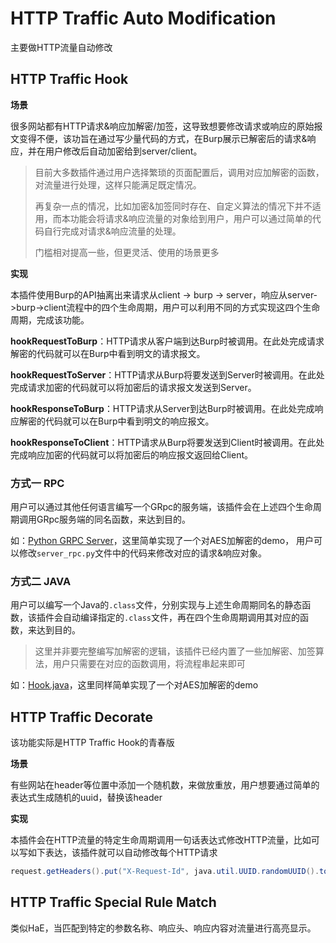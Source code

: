 # HTTP Traffic Auto Modification

主要做HTTP流量自动修改

## HTTP Traffic Hook

**场景**

很多网站都有HTTP请求&响应加解密/加签，这导致想要修改请求或响应的原始报文变得不便，该功旨在通过写少量代码的方式，在Burp展示已解密后的请求&响应，并在用户修改后自动加密给到server/client。

> 目前大多数插件通过用户选择繁琐的页面配置后，调用对应加解密的函数，对流量进行处理，这样只能满足既定情况。
>
> 再复杂一点的情况，比如加密&加签同时存在、自定义算法的情况下并不适用，而本功能会将请求&响应流量的对象给到用户，用户可以通过简单的代码自行完成对请求&响应流量的处理。
>
> 门槛相对提高一些，但更灵活、使用的场景更多

**实现**

本插件使用Burp的API抽离出来请求从client -> burp -> server，响应从server->burp->client流程中的四个生命周期，用户可以利用不同的方式实现这四个生命周期，完成该功能。

**hookRequestToBurp**：HTTP请求从客户端到达Burp时被调用。在此处完成请求解密的代码就可以在Burp中看到明文的请求报文。

**hookRequestToServer**：HTTP请求从Burp将要发送到Server时被调用。在此处完成请求加密的代码就可以将加密后的请求报文发送到Server。

**hookResponseToBurp**：HTTP请求从Server到达Burp时被调用。在此处完成响应解密的代码就可以在Burp中看到明文的响应报文。

**hookResponseToClient**：HTTP请求从Burp将要发送到Client时被调用。在此处完成响应加密的代码就可以将加密后的响应报文返回给Client。

### 方式一 RPC

用户可以通过其他任何语言编写一个GRpc的服务端，该插件会在上述四个生命周期调用GRpc服务端的同名函数，来达到目的。

如：[Python GRPC Server](https://github.com/outlaws-bai/PyGRpcServer)，这里简单实现了一个对AES加解密的demo， 用户可以修改`server_rpc.py`文件中的代码来修改对应的请求&响应对象。

### 方式二 JAVA

用户可以编写一个Java的`.class`文件，分别实现与上述生命周期同名的静态函数，该插件会自动编译指定的`.class`文件，再在四个生命周期调用其对应的函数，来达到目的。

> 这里并非要完整编写加解密的逻辑，该插件已经内置了一些加解密、加签算法，用户只需要在对应的函数调用，将流程串起来即可

如：[Hook.java](https://github.com/outlaws-bai/Galaxy/blob/main/src/main/resources/Hook.java)，这里同样简单实现了一个对AES加解密的demo

## HTTP Traffic Decorate

该功能实际是HTTP Traffic Hook的青春版

**场景**

有些网站在header等位置中添加一个随机数，来做放重放，用户想要通过简单的表达式生成随机的uuid，替换该header

**实现**

本插件会在HTTP流量的特定生命周期调用一句话表达式修改HTTP流量，比如可以写如下表达，该插件就可以自动修改每个HTTP请求

```java
request.getHeaders().put("X-Request-Id", java.util.UUID.randomUUID().toString())
```

## HTTP Traffic Special Rule Match

类似HaE，当匹配到特定的参数名称、响应头、响应内容对流量进行高亮显示。

## 